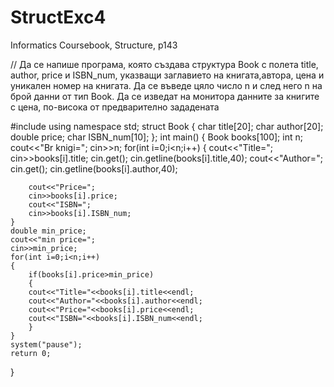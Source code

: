 # StructExc4
Informatics Coursebook, Structure, p143

// Да се напише програма, която създава структура Book с полета title, author, price и ISBN_num, указващи заглавието на книгата,автора, цена и уникален номер на книгата. Да се въведе цяло число n и след него n на брой данни от тип Book. Да се изведат на монитора данните за книгите с цена, по-висока от предварително зададената

#include<iostream>
using namespace std;
struct Book
{
  char title[20];
  char author[20];
  double price;
  char ISBN_num[10];
};
int main()
{
	Book books[100];
	int n;
	cout<<"Br knigi=";
	cin>>n;
	for(int i=0;i<n;i++)
	{
		cout<<"Title=";
		cin>>books[i].title;
	    cin.get();
     cin.getline(books[i].title,40);
		cout<<"Author=";
    cin.get();
     cin.getline(books[i].author,40);

		cout<<"Price=";
		cin>>books[i].price;
		cout<<"ISBN=";
		cin>>books[i].ISBN_num;
	}
	double min_price;
	cout<<"min price=";
	cin>>min_price;
	for(int i=0;i<n;i++)
	{
		if(books[i].price>min_price) 
		{
		cout<<"Title="<<books[i].title<<endl;
		cout<<"Author="<<books[i].author<<endl;
		cout<<"Price="<<books[i].price<<endl;
		cout<<"ISBN="<<books[i].ISBN_num<<endl;
		}
	}
	system("pause");
	return 0;
}


